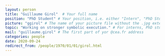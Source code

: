 ```yaml
---
layout: person
title: "Guillaume Girol"  # Your full name
position: "PhD Student" # Your position, i.e. either "Intern", "PhD Student", "Postdoc" or "Tenured Researcher"
picture: "ggirol" # The name of your picture file without the .jpg extension
topic: "Working on stronger symbolic execution." # For interns, PhD students and postdocs, briefly describe your research topic (tenured researchers should remove this line)
mail: "guillaume.girol" # The first part of yor @cea.fr address
categories: people
date: 2020-09-24
redirect_from: /people/1970/01/01/girol.html
---
```

